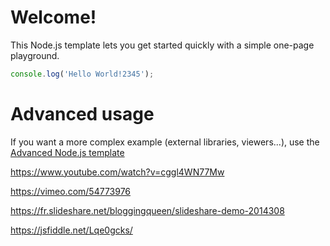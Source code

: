 # Welcome!

This Node.js template lets you get started quickly with a simple one-page playground.

```javascript runnable
console.log('Hello World!2345');
```

# Advanced usage

If you want a more complex example (external libraries, viewers...), use the [Advanced Node.js template](https://tech.io/select-repo/442)

https://www.youtube.com/watch?v=cggl4WN77Mw

https://vimeo.com/54773976

https://fr.slideshare.net/bloggingqueen/slideshare-demo-2014308

https://jsfiddle.net/Lqe0gcks/
